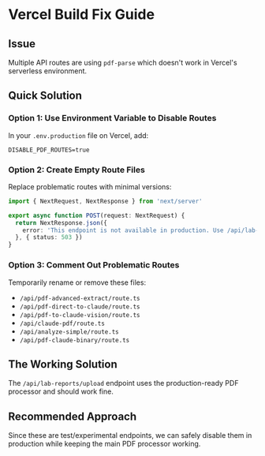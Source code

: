 # Vercel Build Fix Guide

## Issue
Multiple API routes are using `pdf-parse` which doesn't work in Vercel's serverless environment.

## Quick Solution

### Option 1: Use Environment Variable to Disable Routes
In your `.env.production` file on Vercel, add:
```
DISABLE_PDF_ROUTES=true
```

### Option 2: Create Empty Route Files
Replace problematic routes with minimal versions:

```typescript
import { NextRequest, NextResponse } from 'next/server'

export async function POST(request: NextRequest) {
  return NextResponse.json({ 
    error: 'This endpoint is not available in production. Use /api/lab-reports/upload instead.' 
  }, { status: 503 })
}
```

### Option 3: Comment Out Problematic Routes
Temporarily rename or remove these files:
- `/api/pdf-advanced-extract/route.ts`
- `/api/pdf-direct-to-claude/route.ts`
- `/api/pdf-to-claude-vision/route.ts`
- `/api/claude-pdf/route.ts`
- `/api/analyze-simple/route.ts`
- `/api/pdf-claude-binary/route.ts`

## The Working Solution

The `/api/lab-reports/upload` endpoint uses the production-ready PDF processor and should work fine.

## Recommended Approach

Since these are test/experimental endpoints, we can safely disable them in production while keeping the main PDF processor working.